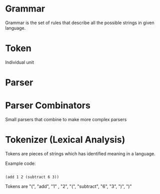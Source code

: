 # Grammar
Grammar is the set of rules that describe all the possible strings in given language.

# Token
Individual unit

# Parser

# Parser Combinators
Small parsers that combine to make more complex parsers

# Tokenizer (Lexical Analysis)
Tokens are pieces of strings which has identified meaning in a language.

Example code:
```

(add 1 2 (subtract 6 3))

```
Tokens are "(", "add", "1" , "2", "(", "subtract", "6", "3", ")", ")"
